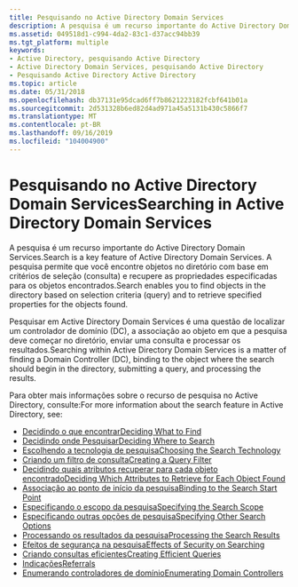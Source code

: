 ```yaml
---
title: Pesquisando no Active Directory Domain Services
description: A pesquisa é um recurso importante do Active Directory Domain Services. A pesquisa permite que você encontre objetos no diretório com base em critérios de seleção (consulta) e recupere as propriedades especificadas para os objetos encontrados.
ms.assetid: 049518d1-c994-4da2-83c1-d37acc94bb39
ms.tgt_platform: multiple
keywords:
- Active Directory, pesquisando Active Directory
- Active Directory Domain Services, pesquisando Active Directory
- Pesquisando Active Directory Active Directory
ms.topic: article
ms.date: 05/31/2018
ms.openlocfilehash: db37131e95dcad6ff7b8621223182fcbf641b01a
ms.sourcegitcommit: 2d531328b6ed82d4ad971a45a5131b430c5866f7
ms.translationtype: MT
ms.contentlocale: pt-BR
ms.lasthandoff: 09/16/2019
ms.locfileid: "104004900"
---
```

# <a name="searching-in-active-directory-domain-services"></a><span data-ttu-id="4e0ab-107">Pesquisando no Active Directory Domain Services</span><span class="sxs-lookup"><span data-stu-id="4e0ab-107">Searching in Active Directory Domain Services</span></span>

<span data-ttu-id="4e0ab-108">A pesquisa é um recurso importante do Active Directory Domain Services.</span><span class="sxs-lookup"><span data-stu-id="4e0ab-108">Search is a key feature of Active Directory Domain Services.</span></span> <span data-ttu-id="4e0ab-109">A pesquisa permite que você encontre objetos no diretório com base em critérios de seleção (consulta) e recupere as propriedades especificadas para os objetos encontrados.</span><span class="sxs-lookup"><span data-stu-id="4e0ab-109">Search enables you to find objects in the directory based on selection criteria (query) and to retrieve specified properties for the objects found.</span></span>

<span data-ttu-id="4e0ab-110">Pesquisar em Active Directory Domain Services é uma questão de localizar um controlador de domínio (DC), a associação ao objeto em que a pesquisa deve começar no diretório, enviar uma consulta e processar os resultados.</span><span class="sxs-lookup"><span data-stu-id="4e0ab-110">Searching within Active Directory Domain Services is a matter of finding a Domain Controller (DC), binding to the object where the search should begin in the directory, submitting a query, and processing the results.</span></span>

<span data-ttu-id="4e0ab-111">Para obter mais informações sobre o recurso de pesquisa no Active Directory, consulte:</span><span class="sxs-lookup"><span data-stu-id="4e0ab-111">For more information about the search feature in Active Directory, see:</span></span>

-   [<span data-ttu-id="4e0ab-112">Decidindo o que encontrar</span><span class="sxs-lookup"><span data-stu-id="4e0ab-112">Deciding What to Find</span></span>](deciding-what-to-find.md)
-   [<span data-ttu-id="4e0ab-113">Decidindo onde Pesquisar</span><span class="sxs-lookup"><span data-stu-id="4e0ab-113">Deciding Where to Search</span></span>](where-to-search.md)
-   [<span data-ttu-id="4e0ab-114">Escolhendo a tecnologia de pesquisa</span><span class="sxs-lookup"><span data-stu-id="4e0ab-114">Choosing the Search Technology</span></span>](choosing-the-search-technology.md)
-   [<span data-ttu-id="4e0ab-115">Criando um filtro de consulta</span><span class="sxs-lookup"><span data-stu-id="4e0ab-115">Creating a Query Filter</span></span>](creating-a-query-filter.md)
-   [<span data-ttu-id="4e0ab-116">Decidindo quais atributos recuperar para cada objeto encontrado</span><span class="sxs-lookup"><span data-stu-id="4e0ab-116">Deciding Which Attributes to Retrieve for Each Object Found</span></span>](listing-properties-to-retrieve-for-each-object-found.md)
-   [<span data-ttu-id="4e0ab-117">Associação ao ponto de início da pesquisa</span><span class="sxs-lookup"><span data-stu-id="4e0ab-117">Binding to the Search Start Point</span></span>](binding-to-a-search-start-point.md)
-   [<span data-ttu-id="4e0ab-118">Especificando o escopo da pesquisa</span><span class="sxs-lookup"><span data-stu-id="4e0ab-118">Specifying the Search Scope</span></span>](search-scope.md)
-   [<span data-ttu-id="4e0ab-119">Especificando outras opções de pesquisa</span><span class="sxs-lookup"><span data-stu-id="4e0ab-119">Specifying Other Search Options</span></span>](specifying-other-search-options.md)
-   [<span data-ttu-id="4e0ab-120">Processando os resultados da pesquisa</span><span class="sxs-lookup"><span data-stu-id="4e0ab-120">Processing the Search Results</span></span>](processing-query-results.md)
-   [<span data-ttu-id="4e0ab-121">Efeitos de segurança na pesquisa</span><span class="sxs-lookup"><span data-stu-id="4e0ab-121">Effects of Security on Searching</span></span>](effects-of-security-on-queries.md)
-   [<span data-ttu-id="4e0ab-122">Criando consultas eficientes</span><span class="sxs-lookup"><span data-stu-id="4e0ab-122">Creating Efficient Queries</span></span>](creating-efficient-queries.md)
-   [<span data-ttu-id="4e0ab-123">Indicações</span><span class="sxs-lookup"><span data-stu-id="4e0ab-123">Referrals</span></span>](referrals.md)
-   [<span data-ttu-id="4e0ab-124">Enumerando controladores de domínio</span><span class="sxs-lookup"><span data-stu-id="4e0ab-124">Enumerating Domain Controllers</span></span>](enumerating-domain-controllers.md)

 

 




